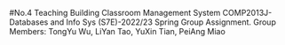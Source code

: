 #No.4 Teaching Building Classroom Management System
COMP2013J-Databases and Info Sys (S7E)-2022/23 Spring Group Assignment. 
Group Members:
TongYu Wu, LiYan Tao, YuXin Tian, PeiAng Miao
